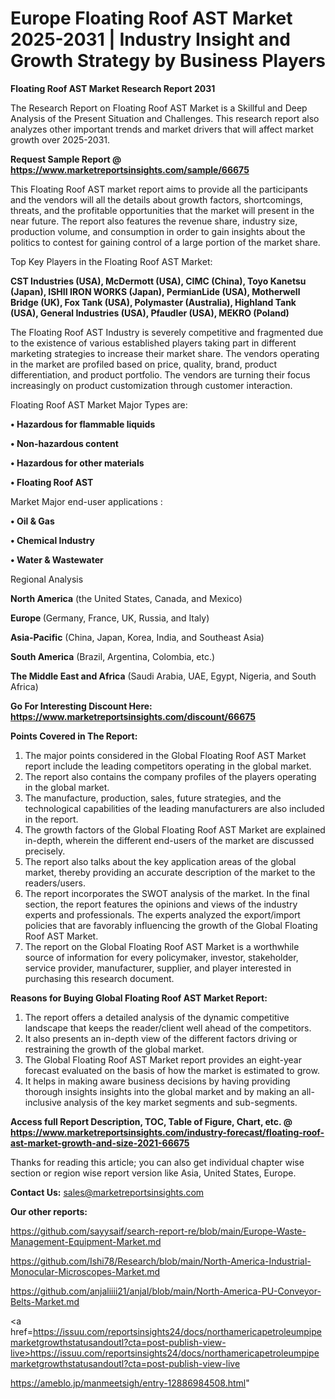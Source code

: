 # Europe Floating Roof AST Market 2025-2031 | Industry Insight and Growth Strategy by Business Players

<strong>Floating Roof AST Market Research Report 2031</strong>

The Research Report on Floating Roof AST Market is a Skillful and Deep Analysis of the Present Situation and Challenges. This research report also analyzes other important trends and market drivers that will affect market growth over 2025-2031.

<strong>Request Sample Report @ <a href=https://www.marketreportsinsights.com/sample/66675>https://www.marketreportsinsights.com/sample/66675</a></strong>

This Floating Roof AST market report aims to provide all the participants and the vendors will all the details about growth factors, shortcomings, threats, and the profitable opportunities that the market will present in the near future. The report also features the revenue share, industry size, production volume, and consumption in order to gain insights about the politics to contest for gaining control of a large portion of the market share.

Top Key Players in the Floating Roof AST Market:

<strong>CST Industries (USA), McDermott (USA), CIMC (China), Toyo Kanetsu (Japan), ISHII IRON WORKS (Japan), PermianLide (USA), Motherwell Bridge (UK), Fox Tank (USA), Polymaster (Australia), Highland Tank (USA), General Industries (USA), Pfaudler (USA), MEKRO (Poland)</strong>

The Floating Roof AST Industry is severely competitive and fragmented due to the existence of various established players taking part in different marketing strategies to increase their market share. The vendors operating in the market are profiled based on price, quality, brand, product differentiation, and product portfolio. The vendors are turning their focus increasingly on product customization through customer interaction.

Floating Roof AST Market Major Types are:

<strong>• Hazardous for flammable liquids

• Non-hazardous content

• Hazardous for other materials

• Floating Roof AST</strong>

Market Major end-user applications :

<strong>• Oil & Gas

• Chemical Industry

• Water & Wastewater</strong>

Regional Analysis

</u><strong><b>North America</b></strong> (the United States, Canada, and Mexico)

<strong><b>Europe </b></strong>(Germany, France, UK, Russia, and Italy)

<strong><b>Asia-Pacific</b></strong> (China, Japan, Korea, India, and Southeast Asia)

<strong><b>South America</b></strong> (Brazil, Argentina, Colombia, etc.)

<strong><b>The Middle East and Africa</b></strong> (Saudi Arabia, UAE, Egypt, Nigeria, and South Africa)

<strong>Go For Interesting Discount Here: <a href=https://www.marketreportsinsights.com/discount/66675>https://www.marketreportsinsights.com/discount/66675</a></strong>

<strong>Points Covered in The Report:</strong>
<ol>
  <li>The major points considered in the Global Floating Roof AST Market report include the leading competitors operating in the global market.</li>
  <li>The report also contains the company profiles of the players operating in the global market.</li>
  <li>The manufacture, production, sales, future strategies, and the technological capabilities of the leading manufacturers are also included in the report.</li>
  <li>The growth factors of the Global Floating Roof AST Market are explained in-depth, wherein the different end-users of the market are discussed precisely.</li>
  <li>The report also talks about the key application areas of the global market, thereby providing an accurate description of the market to the readers/users.</li>
  <li>The report incorporates the SWOT analysis of the market. In the final section, the report features the opinions and views of the industry experts and professionals. The experts analyzed the export/import policies that are favorably influencing the growth of the Global Floating Roof AST Market.</li>
  <li>The report on the Global Floating Roof AST Market is a worthwhile source of information for every policymaker, investor, stakeholder, service provider, manufacturer, supplier, and player interested in purchasing this research document.</li>
</ol>
<strong>Reasons for Buying Global Floating Roof AST Market Report:</strong>

<ol>
  <li>The report offers a detailed analysis of the dynamic competitive landscape that keeps the reader/client well ahead of the competitors.</li>
  <li>It also presents an in-depth view of the different factors driving or restraining the growth of the global market.</li>
  <li>The Global Floating Roof AST Market report provides an eight-year forecast evaluated on the basis of how the market is estimated to grow.</li>
  <li>It helps in making aware business decisions by having providing thorough insights insights into the global market and by making an all-inclusive analysis of the key market segments and sub-segments.</li>
</ol>
<strong>Access full Report Description, TOC, Table of Figure, Chart, etc. @ <a href=https://www.marketreportsinsights.com/industry-forecast/floating-roof-ast-market-growth-and-size-2021-66675>https://www.marketreportsinsights.com/industry-forecast/floating-roof-ast-market-growth-and-size-2021-66675</a></strong>


Thanks for reading this article; you can also get individual chapter wise section or region wise report version like Asia, United States, Europe.

<strong>Contact Us:</strong>
sales@marketreportsinsights.com

<strong>Our other reports:</strong>

<a href=https://github.com/sayysaif/search-report-re/blob/main/Europe-Waste-Management-Equipment-Market.md>https://github.com/sayysaif/search-report-re/blob/main/Europe-Waste-Management-Equipment-Market.md</a>

<a href=https://github.com/Ishi78/Research/blob/main/North-America-Industrial-Monocular-Microscopes-Market.md>https://github.com/Ishi78/Research/blob/main/North-America-Industrial-Monocular-Microscopes-Market.md</a>

<a href=https://github.com/anjaliiii21/anjal/blob/main/North-America-PU-Conveyor-Belts-Market.md>https://github.com/anjaliiii21/anjal/blob/main/North-America-PU-Conveyor-Belts-Market.md</a>

<a href=https://issuu.com/reportsinsights24/docs/northamericapetroleumpipemarketgrowthstatusandoutl?cta=post-publish-view-live>https://issuu.com/reportsinsights24/docs/northamericapetroleumpipemarketgrowthstatusandoutl?cta=post-publish-view-live</a>

<a href=https://ameblo.jp/manmeetsigh/entry-12886984508.html>https://ameblo.jp/manmeetsigh/entry-12886984508.html</a>"
